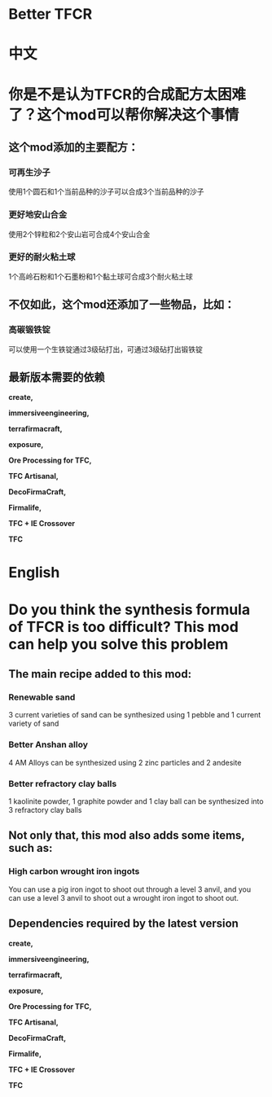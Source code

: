 # Better TFCR

# 中文

# 你是不是认为TFCR的合成配方太困难了？这个mod可以帮你解决这个事情

## 这个mod添加的主要配方：

### 可再生沙子

使用1个圆石和1个当前品种的沙子可以合成3个当前品种的沙子

### 更好地安山合金

使用2个锌粒和2个安山岩可合成4个安山合金

### 更好的耐火粘土球

1个高岭石粉和1个石墨粉和1个黏土球可合成3个耐火粘土球

## 不仅如此，这个mod还添加了一些物品，比如：

### 高碳锻铁锭

可以使用一个生铁锭通过3级砧打出，可通过3级砧打出锻铁锭

## 最新版本需要的依赖

**create,**

**immersiveengineering,**

**terrafirmacraft,**

**exposure,**

**Ore Processing for TFC,**

**TFC Artisanal,**

**DecoFirmaCraft,**

**Firmalife,**

**TFC + IE Crossover**

**TFC**

# English

# Do you think the synthesis formula of TFCR is too difficult? This mod can help you solve this problem

## The main recipe added to this mod:

### Renewable sand

3 current varieties of sand can be synthesized using 1 pebble and 1 current variety of sand

### Better Anshan alloy

4 AM Alloys can be synthesized using 2 zinc particles and 2 andesite

### Better refractory clay balls

1 kaolinite powder, 1 graphite powder and 1 clay ball can be synthesized into 3 refractory clay balls

## Not only that, this mod also adds some items, such as:

### High carbon wrought iron ingots

You can use a pig iron ingot to shoot out through a level 3 anvil, and you can use a level 3 anvil to shoot out a wrought iron ingot to shoot out.

## Dependencies required by the latest version

**create,**

**immersiveengineering,**

**terrafirmacraft,**

**exposure,**

**Ore Processing for TFC,**

**TFC Artisanal,**

**DecoFirmaCraft,**

**Firmalife,**

**TFC + IE Crossover**

**TFC**